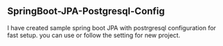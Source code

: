 ## SpringBoot-JPA-Postgresql-Config
I have created sample spring boot JPA with postrgresql configuration for fast setup. you can use or follow the setting for new project.

